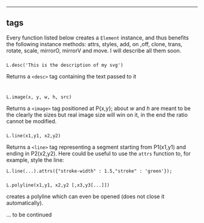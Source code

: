 ---
## tags  

Every function listed below creates a `Element` instance, and thus benefits the following instance methods: attrs, styles, add, on ,off, clone, trans, rotate, scale, mirrorO, mirrorV and move. I will describe all them soon.


### <desc> 
```
L.desc('This is the description of my svg')
```
Returns a `<desc>` tag containing the text passed to it


### <image>
```
L.image(x, y, w, h, src)
```
Returns a `<image>` tag positioned at P{x,y}; about _w_ and _h_ are meant to be the clearly the sizes but  real image size will win on it, in the end the ratio cannot be modified.

### <line> 
```
L.line(x1,y1, x2,y2)
```
Returns a `<line>` tag representing a segment starting from P1(x1,y1) and ending in P2(x2,y2).
Here could be useful to use the `attrs` function to, for example, style the line:  
```
L.line(...).attrs({"stroke-width" : 1.5,"stroke" : 'green'});
```

### <polyline>
```
L.polyline(x1,y1, x2,y2 [,x3,y3[...]])
```
creates a polyline which can even be opened (does not close it automatically). 


... to be continued
